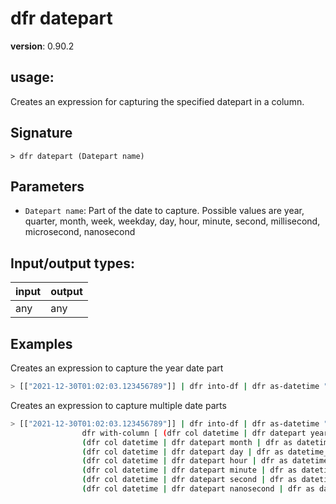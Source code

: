 # dfr datepart

**version**: 0.90.2

## **usage**:

Creates an expression for capturing the specified datepart in a column.

## Signature

`> dfr datepart (Datepart name)`

## Parameters

- `Datepart name`: Part of the date to capture. Possible values are year, quarter, month, week, weekday, day, hour, minute, second, millisecond, microsecond, nanosecond

## Input/output types:

| input | output |
| ----- | ------ |
| any   | any    |

## Examples

Creates an expression to capture the year date part

```bash
> [["2021-12-30T01:02:03.123456789"]] | dfr into-df | dfr as-datetime "%Y-%m-%dT%H:%M:%S.%9f" | dfr with-column [(dfr col datetime | dfr datepart year | dfr as datetime_year )]
```

Creates an expression to capture multiple date parts

```bash
> [["2021-12-30T01:02:03.123456789"]] | dfr into-df | dfr as-datetime "%Y-%m-%dT%H:%M:%S.%9f" |
                dfr with-column [ (dfr col datetime | dfr datepart year | dfr as datetime_year ),
                (dfr col datetime | dfr datepart month | dfr as datetime_month ),
                (dfr col datetime | dfr datepart day | dfr as datetime_day ),
                (dfr col datetime | dfr datepart hour | dfr as datetime_hour ),
                (dfr col datetime | dfr datepart minute | dfr as datetime_minute ),
                (dfr col datetime | dfr datepart second | dfr as datetime_second ),
                (dfr col datetime | dfr datepart nanosecond | dfr as datetime_ns ) ]
```
